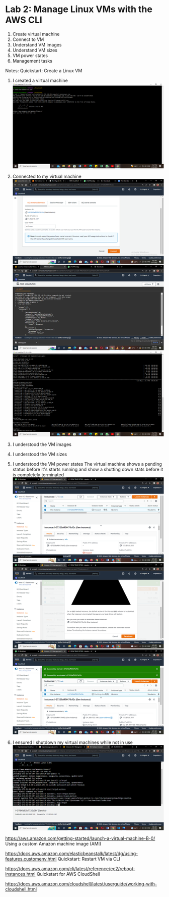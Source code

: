 # Lab 2: Manage Linux VMs with the AWS CLI


1. Create virtual machine
2. Connect to VM
3. Understand VM images
4. Understand VM sizes
5. VM power states
6. Management tasks



Notes:
Quickstart: Create a Linux VM
1. I created a virtual machine 
![Alt text](../../images/Screenshot%20(1017).png)

2. Connected to my virtual machine
![Alt text](../../images/Vm%20connected.png)
![Alt text](../../images/Instances%20launched.png)
![Alt text](../../images/Screenshot%20(1019).png)

3. I understood the VM images

4. I understood the VM sizes

5. I understood the VM power states
The virtual machine shows a pending status before it's starts running and show a shutting down stats before it is completely terminated
![Alt text](../../images/Instance%20stopped.png)
![Alt text](../../images/terminating%20state.png)
![Alt text](../../images/shutting%20down.png)

6. I ensured I shutdown my virtual machines while not in use
![Alt text](../../images/system%20shutdown.png)






https://aws.amazon.com/getting-started/launch-a-virtual-machine-B-0/
Using a custom Amazon machine image (AMI)

https://docs.aws.amazon.com/elasticbeanstalk/latest/dg/using-features.customenv.html
Quickstart: Restart VM via CLI

https://docs.aws.amazon.com/cli/latest/reference/ec2/reboot-instances.html
Quickstart for AWS CloudShell

https://docs.aws.amazon.com/cloudshell/latest/userguide/working-with-cloudshell.html
